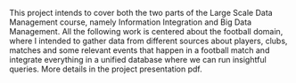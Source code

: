This project intends to cover both the two parts of the Large Scale Data Management course, namely Information Integration and Big Data Management. All the following work is centered about the football domain, where I intended to gather data from different sources about players, clubs, matches and some relevant events that happen in a football match and integrate everything in a unified database where we can run insightful queries. More details in the project presentation pdf.
